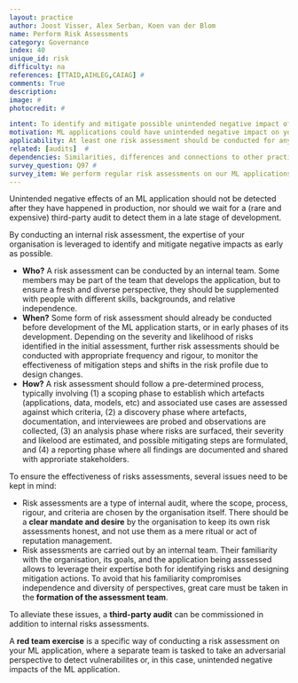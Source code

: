 ```yaml
---
layout: practice
author: Joost Visser, Alex Serban, Koen van der Blom
name: Perform Risk Assessments
category: Governance
index: 40
unique_id: risk
difficulty: na
references: [TTAID,AIHLEG,CAIAG] #
comments: True
description:
image: #
photocredit: #

intent: To identify and mitigate possible unintended negative impact of your ML application. #
motivation: ML applications could have unintended negative impact on your users, the organisation, other organisations, or society at large. A risk assessment is a deliberate, structured process to identify such risks before they occur, so mitigating measures can be designed and implemented.  #
applicability: At least one risk assessment should be conducted for any ML application before it goes live. When the stakes are higher (e.g., safety-relevant, vulnerable users, involves personal information), risk assessments should be conducted more frequently and more thoroughly. #
related: [audits]  #
dependencies: Similarities, differences and connections to other practices #
survey_question: Q97 #
survey_item: We perform regular risk assessments on our ML applications, addressing impact on users, organisations, and society.
---
```


Unintended negative effects of an ML application should not be detected after they have happened in production, nor should we  wait for a (rare and expensive) third-party audit to detect them in a late stage of development.

By conducting an internal risk assessment, the expertise of your organisation is leveraged to identify and mitigate negative impacts as early as possible.

* **Who?** A risk assessment can be conducted by an internal team. Some members may be part of the team that develops the application, but to ensure a fresh and diverse perspective, they should be supplemented with people with different skills, backgrounds, and relative independence.
* **When?** Some form of risk assessment should already be conducted before development of the ML application starts, or in early phases of its development. Depending on the severity and likelihood of risks identified in the initial assessment, further risk assessments should be conducted with appropriate frequency and rigour, to monitor the effectiveness of mitigation steps and shifts in the risk profile due to design changes.
* **How?** A risk assessment should follow a pre-determined process, typically involving (1) a scoping phase to establish which artefacts (applications, data, models, etc) and associated use cases are assessed against which criteria, (2) a discovery phase where artefacts, documentation, and interviewees are probed and observations are collected, (3) an analysis phase where risks are surfaced, their severity and likelood are estimated, and possible mitigating steps are formulated, and (4) a reporting phase where all findings are documented and shared with approriate stakeholders.

To ensure the effectiveness of risks assessments, several issues need to be kept in mind:

* Risk assessments are a type of internal audit, where the scope, process, rigour, and criteria are chosen by the organisation itself. There should be a **clear mandate and desire** by the organisation to keep its own risk assessments honest, and not use them as a mere ritual or act of reputation management.
* Risk assessments are carried out by an internal team. Their familiarity with the organisation, its goals, and the application being asssessed allows to leverage their expertise both for identifying risks and designing mitigation actions. To avoid that his familiarity compromises independence and diversity of perspectives, great care must be taken in the **formation of the assessment team**.

To alleviate these issues, a **third-party audit** can be commissioned in addition to internal risks assessments.

A **red team exercise** is a specific way of conducting a risk assessment on your ML application, where a separate team is tasked to take an adversarial perspective to detect vulnerabilites or, in this case, unintended negative impacts of the ML application.